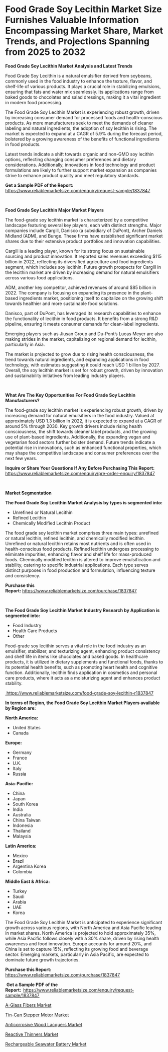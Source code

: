 <p><h1>Food Grade Soy Lecithin Market Size Furnishes Valuable Information Encompassing Market Share, Market Trends, and Projections Spanning from 2025 to 2032</h1></p><p><strong>Food Grade Soy Lecithin Market Analysis and Latest Trends</strong></p>
<p><p>Food Grade Soy Lecithin is a natural emulsifier derived from soybeans, commonly used in the food industry to enhance the texture, flavor, and shelf-life of various products. It plays a crucial role in stabilizing emulsions, ensuring that fats and water mix seamlessly. Its applications range from baked goods to chocolates and salad dressings, making it a vital ingredient in modern food processing.</p><p>The Food Grade Soy Lecithin Market is experiencing robust growth, driven by increasing consumer demand for processed foods and health-conscious products. As more manufacturers seek to meet the demands of cleaner labeling and natural ingredients, the adoption of soy lecithin is rising. The market is expected to expand at a CAGR of 5.9% during the forecast period, bolstered by a growing awareness of the benefits of functional ingredients in food products.</p><p>Latest trends indicate a shift towards organic and non-GMO soy lecithin options, reflecting changing consumer preferences and dietary considerations. Additionally, innovations in food technology and product formulations are likely to further support market expansion as companies strive to enhance product quality and meet regulatory standards.</p></p>
<p><strong>Get a Sample PDF of the Report:&nbsp;</strong> <a href="https://www.reliablemarketsize.com/enquiry/request-sample/1837847?utm_campaign=1991&utm_medium=2&utm_source=Github&utm_content=ia&utm_term=03022025&utm_id=food-grade-soy-lecithin">https://www.reliablemarketsize.com/enquiry/request-sample/1837847</a></p>
<p>&nbsp;</p>
<p><strong>Food Grade Soy Lecithin Major Market Players</strong></p>
<p><p>The food-grade soy lecithin market is characterized by a competitive landscape featuring several key players, each with distinct strengths. Major companies include Cargill, Danisco (a subsidiary of DuPont), Archer Daniels Midland (ADM), and Bunge. These firms have established significant market shares due to their extensive product portfolios and innovation capabilities.</p><p>Cargill is a leading player, known for its strong focus on sustainable sourcing and product innovation. It reported sales revenues exceeding $115 billion in 2022, reflecting its diversified agriculture and food ingredients segment, which includes soy lecithin. Future growth prospects for Cargill in the lecithin market are driven by increasing demand for natural emulsifiers across various food applications.</p><p>ADM, another key competitor, achieved revenues of around $85 billion in 2022. The company is focusing on expanding its presence in the plant-based ingredients market, positioning itself to capitalize on the growing shift towards healthier and more sustainable food solutions. </p><p>Danisco, part of DuPont, has leveraged its research capabilities to enhance the functionality of lecithin in food products. It benefits from a strong R&D pipeline, ensuring it meets consumer demands for clean-label ingredients.</p><p>Emerging players such as Jiusan Group and Du-Pont’s Lucas Meyer are also making strides in the market, capitalizing on regional demand for lecithin, particularly in Asia.</p><p>The market is projected to grow due to rising health consciousness, the trend towards natural ingredients, and expanding applications in food technology, with estimates suggesting it could reach USD 1 billion by 2027. Overall, the soy lecithin market is set for robust growth, driven by innovation and sustainability initiatives from leading industry players.</p></p>
<p>&nbsp;</p>
<p><strong>What Are The Key Opportunities For Food Grade Soy Lecithin Manufacturers?</strong></p>
<p><p>The food-grade soy lecithin market is experiencing robust growth, driven by increasing demand for natural emulsifiers in the food industry. Valued at approximately USD 1.3 billion in 2022, it is expected to expand at a CAGR of around 5% through 2030. Key growth drivers include rising health consciousness, the shift towards cleaner label products, and the growing use of plant-based ingredients. Additionally, the expanding vegan and vegetarian food sectors further bolster demand. Future trends indicate a potential rise in innovations, such as enhanced functional properties, which may shape the competitive landscape and consumer preferences over the next few years.</p></p>
<p><strong>Inquire or Share Your Questions If Any Before Purchasing This Report:</strong> <a href="https://www.reliablemarketsize.com/enquiry/pre-order-enquiry/1837847?utm_campaign=1991&utm_medium=2&utm_source=Github&utm_content=ia&utm_term=03022025&utm_id=food-grade-soy-lecithin">https://www.reliablemarketsize.com/enquiry/pre-order-enquiry/1837847</a></p>
<p>&nbsp;</p>
<p><strong>Market Segmentation</strong></p>
<p><strong>The Food Grade Soy Lecithin Market Analysis by types is segmented into:</strong></p>
<p><ul><li>Unrefined or Natural Lecithin</li><li>Refined Lecithin</li><li>Chemically Modified Lecithin Product</li></ul></p>
<p><p>The food grade soy lecithin market comprises three main types: unrefined or natural lecithin, refined lecithin, and chemically modified lecithin. Unrefined or natural lecithin retains most nutrients and is often used in health-conscious food products. Refined lecithin undergoes processing to eliminate impurities, enhancing flavor and shelf life for mass-produced foods. Chemically modified lecithin is altered to improve emulsification and stability, catering to specific industrial applications. Each type serves distinct purposes in food production and formulation, influencing texture and consistency.</p></p>
<p><strong>Purchase this Report:&nbsp;</strong><a href="https://www.reliablemarketsize.com/purchase/1837847?utm_campaign=1991&utm_medium=2&utm_source=Github&utm_content=ia&utm_term=03022025&utm_id=food-grade-soy-lecithin">https://www.reliablemarketsize.com/purchase/1837847</a></p>
<p>&nbsp;</p>
<p><strong>The Food Grade Soy Lecithin Market Industry Research by Application is segmented into:</strong></p>
<p><ul><li>Food Industry</li><li>Health Care Products</li><li>Other</li></ul></p>
<p><p>Food-grade soy lecithin serves a vital role in the food industry as an emulsifier, stabilizer, and texturizing agent, enhancing product consistency and shelf life in items like chocolates and baked goods. In healthcare products, it is utilized in dietary supplements and functional foods, thanks to its potential health benefits, such as promoting heart health and cognitive function. Additionally, lecithin finds application in cosmetics and personal care products, where it acts as a moisturizing agent and enhances product stability.</p></p>
<p><a href="https://www.reliablemarketsize.com/food-grade-soy-lecithin-r1837847?utm_campaign=1991&utm_medium=2&utm_source=Github&utm_content=ia&utm_term=03022025&utm_id=food-grade-soy-lecithin">&nbsp;https://www.reliablemarketsize.com/food-grade-soy-lecithin-r1837847</a></p>
<p><strong>In terms of Region, the Food Grade Soy Lecithin Market Players available by Region are:</strong></p>
<p>
    <p> <strong> North America: </strong>
        <ul>
            <li>United States</li>
            <li>Canada</li>
        </ul>
        </p> 
    <p> <strong> Europe: </strong>
        <ul>
            <li>Germany</li>
            <li>France</li>
            <li>U.K.</li>
            <li>Italy</li>
            <li>Russia</li>
        </ul>
        </p> 
    <p> <strong> Asia-Pacific: </strong>
        <ul>
            <li>China</li>
            <li>Japan</li>
            <li>South Korea</li>
            <li>India</li>
            <li>Australia</li>
            <li>China Taiwan</li>
            <li>Indonesia</li>
            <li>Thailand</li>
            <li>Malaysia</li>
        </ul>
        </p> 
    <p> <strong> Latin America: </strong>
        <ul>
            <li>Mexico</li>
            <li>Brazil</li>
            <li>Argentina Korea</li>
            <li>Colombia</li>
        </ul>
        </p> 
    <p> <strong> Middle East & Africa: </strong>
        <ul>
            <li>Turkey</li>
            <li>Saudi</li>
            <li>Arabia</li>
            <li>UAE</li>
            <li>Korea</li>
        </ul>
    </p>
    </p>
<p><p>The Food Grade Soy Lecithin Market is anticipated to experience significant growth across various regions, with North America and Asia Pacific leading in market shares. North America is projected to hold approximately 35%, while Asia Pacific follows closely with a 30% share, driven by rising health awareness and food innovation. Europe accounts for around 20%, and China is set to capture 15%, reflecting its growing food and beverage sector. Emerging markets, particularly in Asia Pacific, are expected to dominate future growth trajectories.</p></p>
<p><strong>Purchase this Report: </strong><a href="https://www.reliablemarketsize.com/purchase/1837847?utm_campaign=1991&utm_medium=2&utm_source=Github&utm_content=ia&utm_term=03022025&utm_id=food-grade-soy-lecithin">https://www.reliablemarketsize.com/purchase/1837847</a></p>
<p>&nbsp;<strong>Get a Sample PDF of the Report:&nbsp;&nbsp;</strong><a href="https://www.reliablemarketsize.com/enquiry/request-sample/1837847?utm_campaign=1991&utm_medium=2&utm_source=Github&utm_content=ia&utm_term=03022025&utm_id=food-grade-soy-lecithin">https://www.reliablemarketsize.com/enquiry/request-sample/1837847</a></p>
<p><strong></strong></p>
<p><p><a href="https://github.com/YashRP12/Market-Research-Report-List-7/blob/main/a-glass-fibers-market.md?utm_campaign=1991&utm_medium=2&utm_source=Github&utm_content=ia&utm_term=03022025&utm_id=food-grade-soy-lecithin">A-Glass Fibers Market</a></p><p><a href="https://www.linkedin.com/pulse/billion-dollar-tin-can-stepper-motor-market-industry-value-future-gwvof?utm_campaign=1991&utm_medium=2&utm_source=Github&utm_content=ia&utm_term=03022025&utm_id=food-grade-soy-lecithin">Tin-Can Stepper Motor Market</a></p><p><a href="https://github.com/muhjanaidu/Market-Research-Report-List-1/blob/main/anticorrosive-wood-lacquers-market.md?utm_campaign=1991&utm_medium=2&utm_source=Github&utm_content=ia&utm_term=03022025&utm_id=food-grade-soy-lecithin">Anticorrosive Wood Lacquers Market</a></p><p><a href="https://www.linkedin.com/pulse/reactive-thinners-revenue-growth-report-2025-2032-loginmark-dwu5f?utm_campaign=1991&utm_medium=2&utm_source=Github&utm_content=ia&utm_term=03022025&utm_id=food-grade-soy-lecithin">Reactive Thinners Market</a></p><p><a href="https://www.linkedin.com/pulse/in-depth-rechargeable-seawater-battery-market-report-growth-esyhf?utm_campaign=1991&utm_medium=2&utm_source=Github&utm_content=ia&utm_term=03022025&utm_id=food-grade-soy-lecithin">Rechargeable Seawater Battery Market</a></p></p>